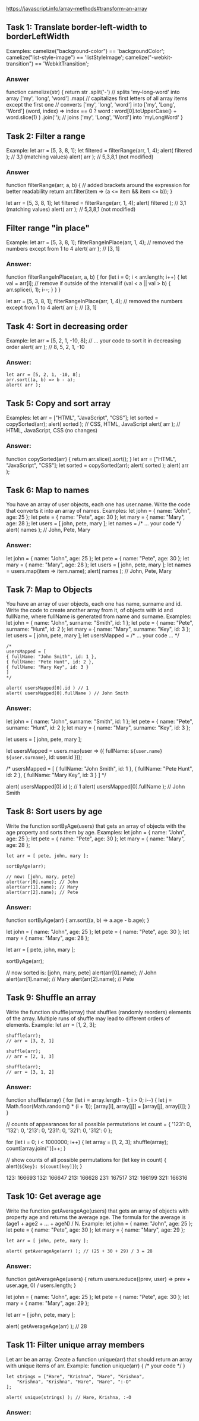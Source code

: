 https://javascript.info/array-methods#transform-an-array

## Task 1: Translate border-left-width to borderLeftWidth
Examples:
    camelize("background-color") == 'backgroundColor';
    camelize("list-style-image") == 'listStyleImage';
    camelize("-webkit-transition") == 'WebkitTransition';

### Answer
function camelize(str) {
  return str
    .split('-') // splits 'my-long-word' into array ['my', 'long', 'word']
    .map(
      // capitalizes first letters of all array items except the first one
      // converts ['my', 'long', 'word'] into ['my', 'Long', 'Word']
      (word, index) => index == 0 ? word : word[0].toUpperCase() + word.slice(1)
    )
    .join(''); // joins ['my', 'Long', 'Word'] into 'myLongWord'
}

## Task 2: Filter a range
Example:
    let arr = [5, 3, 8, 1];
    let filtered = filterRange(arr, 1, 4);
    alert( filtered ); // 3,1 (matching values)
    alert( arr ); // 5,3,8,1 (not modified)

### Answer
function filterRange(arr, a, b) {
  // added brackets around the expression for better readability
  return arr.filter(item => (a <= item && item <= b));
}

let arr = [5, 3, 8, 1];
let filtered = filterRange(arr, 1, 4);
alert( filtered ); // 3,1 (matching values)
alert( arr ); // 5,3,8,1 (not modified)

## Filter range "in place"
Example:
    let arr = [5, 3, 8, 1];
    filterRangeInPlace(arr, 1, 4); // removed the numbers except from 1 to 4
    alert( arr ); // [3, 1]

### Answer:
function filterRangeInPlace(arr, a, b) {
  for (let i = 0; i < arr.length; i++) {
    let val = arr[i];
    // remove if outside of the interval
    if (val < a || val > b) {
      arr.splice(i, 1);
      i--;
    }
  }
}

let arr = [5, 3, 8, 1];
filterRangeInPlace(arr, 1, 4); // removed the numbers except from 1 to 4
alert( arr ); // [3, 1]

## Task 4: Sort in decreasing order
Example:
    let arr = [5, 2, 1, -10, 8];
    // ... your code to sort it in decreasing order
    alert( arr ); // 8, 5, 2, 1, -10

### Answer:
    let arr = [5, 2, 1, -10, 8];
    arr.sort((a, b) => b - a);
    alert( arr );

## Task 5: Copy and sort array
Examples:
    let arr = ["HTML", "JavaScript", "CSS"];
    let sorted = copySorted(arr);
    alert( sorted ); // CSS, HTML, JavaScript
    alert( arr ); // HTML, JavaScript, CSS (no changes)

### Answer:
function copySorted(arr) {
  return arr.slice().sort();
}
let arr = ["HTML", "JavaScript", "CSS"];
let sorted = copySorted(arr);
alert( sorted );
alert( arr );

## Task 6: Map to names
You have an array of user objects, each one has user.name. Write the code that converts it into an array of names.
Examples:
    let john = { name: "John", age: 25 };
    let pete = { name: "Pete", age: 30 };
    let mary = { name: "Mary", age: 28 };
    let users = [ john, pete, mary ];
    let names = /* ... your code */
    alert( names ); // John, Pete, Mary

### Answer:
let john = { name: "John", age: 25 };
let pete = { name: "Pete", age: 30 };
let mary = { name: "Mary", age: 28 };
let users = [ john, pete, mary ];
let names = users.map(item => item.name);
alert( names ); // John, Pete, Mary

## Task 7: Map to Objects
You have an array of user objects, each one has name, surname and id.
Write the code to create another array from it, of objects with id and fullName, where fullName is generated from name and surname.
Examples:
   let john = { name: "John", surname: "Smith", id: 1 };
    let pete = { name: "Pete", surname: "Hunt", id: 2 };
    let mary = { name: "Mary", surname: "Key", id: 3 };
    let users = [ john, pete, mary ];
    let usersMapped = /* ... your code ... */

    /*
    usersMapped = [
    { fullName: "John Smith", id: 1 },
    { fullName: "Pete Hunt", id: 2 },
    { fullName: "Mary Key", id: 3 }
    ]
    */

    alert( usersMapped[0].id ) // 1
    alert( usersMapped[0].fullName ) // John Smith

### Answer:
let john = { name: "John", surname: "Smith", id: 1 };
let pete = { name: "Pete", surname: "Hunt", id: 2 };
let mary = { name: "Mary", surname: "Key", id: 3 };

let users = [ john, pete, mary ];

let usersMapped = users.map(user => ({
  fullName: `${user.name} ${user.surname}`,
  id: user.id
}));

/*
usersMapped = [
  { fullName: "John Smith", id: 1 },
  { fullName: "Pete Hunt", id: 2 },
  { fullName: "Mary Key", id: 3 }
]
*/

alert( usersMapped[0].id ); // 1
alert( usersMapped[0].fullName ); // John Smith

## Task 8: Sort users by age
Write the function sortByAge(users) that gets an array of objects with the age property and sorts them by age.
Examples:
    let john = { name: "John", age: 25 };
    let pete = { name: "Pete", age: 30 };
    let mary = { name: "Mary", age: 28 };

    let arr = [ pete, john, mary ];

    sortByAge(arr);

    // now: [john, mary, pete]
    alert(arr[0].name); // John
    alert(arr[1].name); // Mary
    alert(arr[2].name); // Pete

### Answer: 
function sortByAge(arr) {
  arr.sort((a, b) => a.age - b.age);
}

let john = { name: "John", age: 25 };
let pete = { name: "Pete", age: 30 };
let mary = { name: "Mary", age: 28 };

let arr = [ pete, john, mary ];

sortByAge(arr);

// now sorted is: [john, mary, pete]
alert(arr[0].name); // John
alert(arr[1].name); // Mary
alert(arr[2].name); // Pete

## Task 9: Shuffle an array
Write the function shuffle(array) that shuffles (randomly reorders) elements of the array.
Multiple runs of shuffle may lead to different orders of elements.
Example:
    let arr = [1, 2, 3];

    shuffle(arr);
    // arr = [3, 2, 1]

    shuffle(arr);
    // arr = [2, 1, 3]

    shuffle(arr);
    // arr = [3, 1, 2]

### Answer:
function shuffle(array) {
  for (let i = array.length - 1; i > 0; i--) {
    let j = Math.floor(Math.random() * (i + 1));
    [array[i], array[j]] = [array[j], array[i]];
  }
}

// counts of appearances for all possible permutations
let count = {
  '123': 0,
  '132': 0,
  '213': 0,
  '231': 0,
  '321': 0,
  '312': 0
};

for (let i = 0; i < 1000000; i++) {
  let array = [1, 2, 3];
  shuffle(array);
  count[array.join('')]++;
}

// show counts of all possible permutations
for (let key in count) {
  alert(`${key}: ${count[key]}`);
}

123: 166693
132: 166647
213: 166628
231: 167517
312: 166199
321: 166316

## Task 10: Get average age
Write the function getAverageAge(users) that gets an array of objects with property age and returns the average age.
The formula for the average is (age1 + age2 + ... + ageN) / N.
Example:
    let john = { name: "John", age: 25 };
    let pete = { name: "Pete", age: 30 };
    let mary = { name: "Mary", age: 29 };

    let arr = [ john, pete, mary ];

    alert( getAverageAge(arr) ); // (25 + 30 + 29) / 3 = 28

### Answer:
function getAverageAge(users) {
  return users.reduce((prev, user) => prev + user.age, 0) / users.length;
}

let john = { name: "John", age: 25 };
let pete = { name: "Pete", age: 30 };
let mary = { name: "Mary", age: 29 };

let arr = [ john, pete, mary ];

alert( getAverageAge(arr) ); // 28

## Task 11: Filter unique array members
Let arr be an array.
Create a function unique(arr) that should return an array with unique items of arr.
Example:
    function unique(arr) {
        /* your code */
    }

    let strings = ["Hare", "Krishna", "Hare", "Krishna",
        "Krishna", "Krishna", "Hare", "Hare", ":-O"
    ];

    alert( unique(strings) ); // Hare, Krishna, :-O

### Answer:
